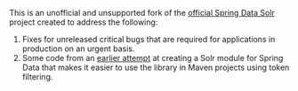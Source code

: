This is an unofficial and unsupported fork of the
[official Spring Data Solr](https://github.com/spring-projects/spring-data-solr)
project created to address the following:

1. Fixes for unreleased critical bugs that are
required for applications in production on an urgent basis.
1. Some code from an
[earlier attempt](https://github.com/manish-in-java/spring-data-search/spring-data-search-solr)
at creating a Solr module for Spring Data that makes it easier to use
the library in Maven projects using token filtering.
